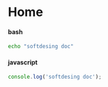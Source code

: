 # Home 

<!-- tabs:start-->

#### **bash**

```bash
echo "softdesing doc"
```

#### **javascript**

```javascript
console.log('softdesing doc');
```

<!-- tabs:end-->
